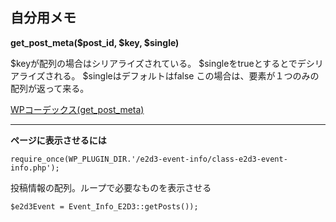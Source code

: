 ## 自分用メモ

 **get_post_meta($post_id, $key, $single)** 

$keyが配列の場合はシリアライズされている。
$singleをtrueとするとでデシリアライズされる。
$singleはデフォルトはfalse
この場合は、要素が１つのみの配列が返って来る。

[WPコーデックス(get_post_meta)](https://wpdocs.osdn.jp/%E9%96%A2%E6%95%B0%E3%83%AA%E3%83%95%E3%82%A1%E3%83%AC%E3%83%B3%E3%82%B9/get_post_meta)

---

 **ページに表示させるには** 

`require_once(WP_PLUGIN_DIR.'/e2d3-event-info/class-e2d3-event-info.php');`

投稿情報の配列。ループで必要なものを表示させる

`$e2d3Event = Event_Info_E2D3::getPosts());`